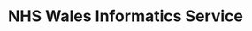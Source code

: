 ---
title: "NHS Wales Informatics Service"
link: http://www.wales.nhs.uk/nwis/home
logo: "nwis.png"    # Sponsor Logo stored in `/assets/images/sponsors/<logo>`

# Events sponsored denoted by `<hackday>` and sponsorship amount/resource
events:
  06-cardiff: "£1500"
  09-cardiff: "£2000"
  19-cardiff: ""
  23-cardiff: ""
---